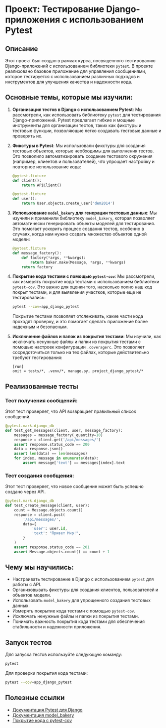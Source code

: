 # Проект: Тестирование Django-приложения с использованием Pytest

## Описание
Этот проект был создан в рамках курса, посвященного тестированию Django-приложений с использованием библиотеки `pytest`. В проекте реализовано базовое приложение для управления сообщениями, которое тестируется с использованием различных подходов и инструментов для улучшения качества и надежности кода.

## Основные темы, которые мы изучили:

1. **Организация тестов в Django с использованием Pytest**:
   Мы рассмотрели, как использовать библиотеку `pytest` для тестирования Django-приложений. Pytest предлагает гибкие и мощные инструменты для организации тестов, таких как фикстуры и тестовые функции, позволяющие легко создавать тестовые данные и проверять их.

2. **Фикстуры в Pytest**:
   Мы использовали фикстуры для создания тестовых объектов, которые необходимы для выполнения тестов. Это позволило автоматизировать создание тестового окружения (например, клиентов и пользователей), что упрощает настройку и повторное использование кода:
   ```python
   @pytest.fixture
   def client():
       return APIClient()

   @pytest.fixture
   def user():
       return User.objects.create_user('dem2014')
   ```

3. **Использование `model_bakery` для генерации тестовых данных**:
   Мы изучили и применили библиотеку `model_bakery`, которая позволяет автоматически генерировать объекты моделей для тестирования. Это помогает ускорить процесс создания тестов, особенно в случаях, когда нам нужно создать множество объектов одной модели:
   ```python
   @pytest.fixture
   def message_factory():
       def factory(*args, **kwargs):
           return baker.make(Message, *args, **kwargs)
       return factory
   ```

4. **Покрытие кода тестами с помощью `pytest-cov`**:
   Мы рассмотрели, как измерять покрытие кода тестами с использованием библиотеки `pytest-cov`. Это важно для оценки того, насколько полно наш код покрыт тестами, и для выявления участков, которые еще не тестировались:
   ```bash
   pytest --cov=app_django_pytest
   ```

   Покрытие тестами позволяет отслеживать, какие части кода проходят проверку, и это помогает сделать приложение более надежным и безопасным.

5. **Исключение файлов и папок из покрытия тестами**:
   Мы изучили, как исключать ненужные файлы и папки из покрытия тестами с помощью настроек конфигурации `.coveragerc`. Это позволяет сосредоточиться только на тех файлах, которые действительно требуют тестирования:
   ```
   [run]
   omit = tests/*, .venv/*, manage.py, project_django_pytest/*
   ```

## Реализованные тесты

### Тест получения сообщений:
Этот тест проверяет, что API возвращает правильный список сообщений.
```python
@pytest.mark.django_db
def test_get_messages(client, user, message_factory):
    messages = message_factory(_quantity=10)
    response = client.get('/api/messages/')
    assert response.status_code == 200
    data = response.json()
    assert len(data) == len(messages)
    for index, message in enumerate(data):
        assert message['text'] == messages[index].text
```

### Тест создания сообщения:
Этот тест проверяет, что новое сообщение может быть успешно создано через API.
```python
@pytest.mark.django_db
def test_create_message(client, user):
    count = Message.objects.count()
    response = client.post(
        '/api/messages/',
        data={
            'user': user.id,
            'text': "Привет Мир!",
        }
    )
    assert response.status_code == 201
    assert Message.objects.count() == count + 1
```

## Чему мы научились:

- Настраивать тестирование в Django с использованием `pytest` для работы с API.
- Организовывать фикстуры для создания клиентов, пользователей и объектов модели.
- Использовать `model_bakery` для упрощенного создания тестовых данных.
- Измерять покрытие кода тестами с помощью `pytest-cov`.
- Исключать ненужные файлы и папки из покрытия тестами.
- Понимать важность покрытия кода тестами для обеспечения стабильности и надежности приложения.

## Запуск тестов
Для запуска тестов используйте следующую команду:
```bash
pytest
```

Для проверки покрытия кода тестами:
```bash
pytest --cov=app_django_pytest
```

## Полезные ссылки

- [Документация Pytest для Django](https://pytest-django.readthedocs.io/en/latest/)
- [Документация model_bakery](https://model-bakery.readthedocs.io/en/latest/)
- [Покрытие кода с pytest-cov](https://pytest-cov.readthedocs.io/en/latest/)